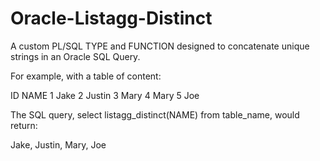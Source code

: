 # Oracle-Listagg-Distinct
A custom PL/SQL TYPE and FUNCTION designed to concatenate unique strings in an Oracle SQL Query.

For example, with a table of content:

ID    NAME
1     Jake
2     Justin
3     Mary
4     Mary
5     Joe

The SQL query, select listagg_distinct(NAME) from table_name, would return:

Jake, Justin, Mary, Joe
